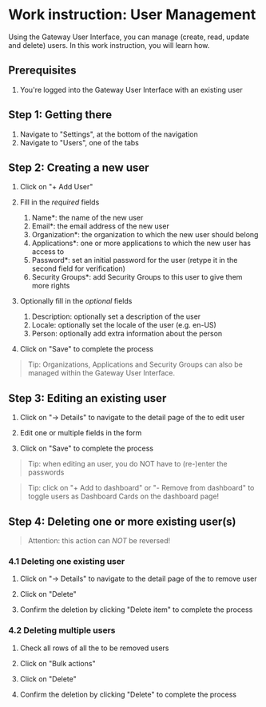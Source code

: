 # Work instruction: User Management

Using the Gateway User Interface, you can manage (create, read, update and delete) users. In this work instruction, you will learn how.

## Prerequisites

1. You're logged into the Gateway User Interface with an existing user

## Step 1: Getting there

1. Navigate to "Settings", at the bottom of the navigation
2. Navigate to "Users", one of the tabs

## Step 2: Creating a new user

1. Click on "+ Add User"

1. Fill in the _required_ fields

   1. Name\*: the name of the new user
   2. Email\*: the email address of the new user
   3. Organization\*: the organization to which the new user should belong
   4. Applications\*: one or more applications to which the new user has access to
   5. Password\*: set an initial password for the user (retype it in the second field for verification)
   6. Security Groups\*: add Security Groups to this user to give them more rights

1. Optionally fill in the _optional_ fields

   1. Description: optionally set a description of the user
   2. Locale: optionally set the locale of the user (e.g. en-US)
   3. Person: optionally add extra information about the person

1. Click on "Save" to complete the process

> Tip: Organizations, Applications and Security Groups can also be managed within the Gateway User Interface.

## Step 3: Editing an existing user

1. Click on "-> Details" to navigate to the detail page of the to edit user

2. Edit one or multiple fields in the form

3. Click on "Save" to complete the process

> Tip: when editing an user, you do NOT have to (re-)enter the passwords

> Tip: click on "+ Add to dashboard" or "- Remove from dashboard" to toggle users as Dashboard Cards on the dashboard page!

## Step 4: Deleting one or more existing user(s)

> Attention: this action can _NOT_ be reversed!

### 4.1 Deleting one existing user

1. Click on "-> Details" to navigate to the detail page of the to remove user

2. Click on "Delete"

3. Confirm the deletion by clicking "Delete item" to complete the process

### 4.2 Deleting multiple users

1. Check all rows of all the to be removed users

2. Click on "Bulk actions"

3. Click on "Delete"

4. Confirm the deletion by clicking "Delete" to complete the process
